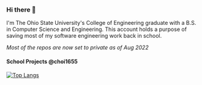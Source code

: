 ### Hi there 👋
I'm The Ohio State University's College of Engineering graduate with a B.S. in Computer Science and Engineering.
This account holds a purpose of saving most of my software engineering work back in school.

*Most of the repos are now set to private as of Aug 2022* 

<!--
**choi1655/choi1655** is a ✨ _special_ ✨ repository because its `README.md` (this file) appears on your GitHub profile.

Here are some ideas to get you started:

- 🔭 I’m currently working on ...
- 🌱 I’m currently learning ...
- 👯 I’m looking to collaborate on ...
- 🤔 I’m looking for help with ...
- 💬 Ask me about ...
- 📫 How to reach me: ...
- 😄 Pronouns: ...
- ⚡ Fun fact: ...
-->
<!-- ### My Stats
![John's GitHub stats](https://github-readme-stats.vercel.app/api?username=choi1655&show_icons=true&theme=default) -->

#### School Projects @choi1655
[![Top Langs](https://github-readme-stats.vercel.app/api/top-langs/?username=choi1655&layout=compact&langs_count=10)](https://github.com/choi1655/)
